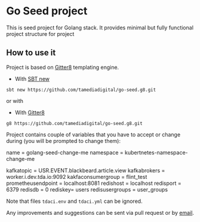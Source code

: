 # Go Seed project

This is seed project for Golang stack. It provides minimal
but fully functional project structure for project

## How to use it

Project is based on [Gitter8](http://www.foundweekends.org/giter8/) templating engine.

- With [SBT new](https://www.scala-sbt.org/1.0/docs/sbt-new-and-Templates.html)

 `sbt new https://github.com/tamediadigital/go-seed.g8.git`
 
 or with
 
- With [Gitter8](http://www.foundweekends.org/giter8/setup.html)

 `g8 https://github.com/tamediadigital/go-seed.g8.git`


Project contains couple of variables that you have to accept or change during (you will be prompted to change them):

name = golang-seed-change-me
namespace = kubertnetes-namespace-change-me

kafkatopic = USR.EVENT.blackbeard.article.view
kafkabrokers = worker.i.dev.tda.io:9092
kakfaconsumergroup = flint_test
prometheusendpoint = localhost:8081
redishost = localhost
redisport = 6379
redisdb = 0
rediskey= users
redisusergroups = user_groups

Note that files `tdaci.env` and `tdaci.yml` can be ignored.

Any improvements and suggestions can be sent via pull request or by [email](igor.miletic@tamedia.ch).
